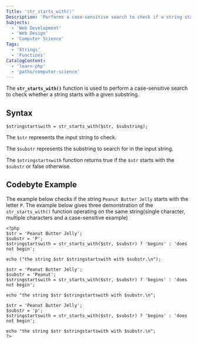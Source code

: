 ```yaml
---
Title: 'str_starts_with()'
Description: 'Performs a case-sensitive search to check if a string starts with a certain substring:'
Subjects:
  - 'Web Development'
  - 'Web Design'
  - 'Computer Science'
Tags:
  - 'Strings'
  - 'Functions'
CatalogContent:
  - 'learn-php'
  - 'paths/computer-science'
---
```


The **`str_starts_with()`** function is used to perform a case-sensitive search to check whether a string starts with a given substring.

## Syntax

```pseudo
$stringstartswith = str_starts_with($str, $substring);
```

The `$str` represents the input string to check.

The `$substr` represents the substring to search for in the input string.

The `$stringstartswith` function returns true if the `$str` starts with the `$substr` or false otherwise.

## Codebyte Example

The example below checks if the string `Peanut Butter Jelly` starts with the letter `P`.
The example below gives three demonstration of the `str_starts_with()` function operating on the same string(single character, multiple characters and a case-sensitive example)

```codebyte/php
<?php
$str = 'Peanut Butter Jelly';
$substr = 'P';
$stringstartswith = str_starts_with($str, $substr) ? 'begins' : 'does not begin'; 

echo ("the string $str $stringstartswith with $substr.\n");

$str = 'Peanut Butter Jelly';
$substr = 'Peanut';
$stringstartswith = str_starts_with($str, $substr) ? 'begins' : 'does not begin'; 

echo "the string $str $stringstartswith with $substr.\n";

$str = 'Peanut Butter Jelly';
$substr = 'p';
$stringstartswith = str_starts_with($str, $substr) ? 'begins' : 'does not begin'; 

echo "the string $str $stringstartswith with $substr.\n";
?>
```
